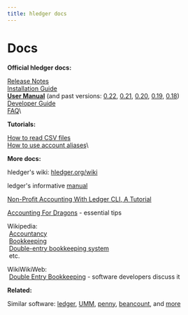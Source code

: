 ```yaml
---
title: hledger docs
---
```


# Docs

**Official hledger docs:**

[Release Notes](NEWS.html)\
[Installation Guide](INSTALL.html)\
**[User Manual](MANUAL.html)** (and past versions:
[0.22](0.22/MANUAL.html),
[0.21](0.21/MANUAL.html),
[0.20](0.20/MANUAL.html),
[0.19](0.19/MANUAL.html),
[0.18](0.18/MANUAL.html))\
[Developer Guide](DEVELOP.html)\
[FAQ](FAQ.html)\


**Tutorials:**

[How to read CSV files](CSV.html)\
[How to use account aliases](ALIASES.html)\


**More docs:**

hledger's wiki: [hledger.org/wiki](http://hledger.org/wiki)

ledger's informative [manual](http://ledger-cli.org/3.0/doc/ledger3.html)

[Non-Profit Accounting With Ledger CLI, A Tutorial](https://gitorious.org/ledger/npo-ledger-cli/source/npo-ledger-cli-tutorial.md)

[Accounting For Dragons](http://podcastle.org/2009/10/09/pc-miniature-38-accounting-for-dragons) - essential tips

Wikipedia:\
 &nbsp;[Accountancy](https://en.wikipedia.org/wiki/Accountancy)\
 &nbsp;[Bookkeeping](https://en.wikipedia.org/wiki/Bookkeeping)\
 &nbsp;[Double-entry bookkeeping system](https://en.wikipedia.org/wiki/Double-entry_bookkeeping_system)\
 &nbsp;etc.

WikiWikiWeb:\
 &nbsp;[Double Entry Bookkeeping](http://c2.com/cgi/wiki?DoubleEntryBookkeeping) - software developers discuss it

**Related:**

Similar software:
[ledger](http://ledger-cli.org),
[UMM](http://hackage.haskell.org/package/UMM),
[penny](http://hackage.haskell.org/package/penny),
[beancount](http://furius.ca/beancount/),
and [more](https://github.com/ledger/ledger/wiki/Ports)
